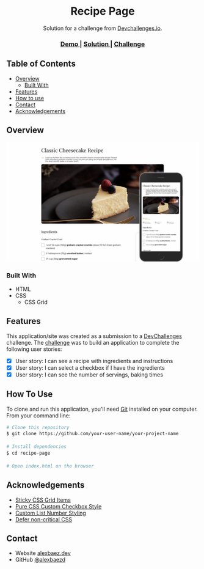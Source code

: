 <h1 align="center">Recipe Page</h1>
<div align="center">
   Solution for a challenge from  <a href="http://devchallenges.io" target="_blank">Devchallenges.io</a>.
</div>
<div align="center">
  <h3>
    <a href="https://alexbaezd.github.io/recipe-page/">
      Demo
    </a>
    <span> | </span>
    <a href="https://github.com/alexbaezd/recipe-page">
      Solution
    </a>
    <span> | </span>
    <a href="https://devchallenges.io/challenges/TtUjDt19eIHxNQ4n5jps">
      Challenge
    </a>
  </h3>
</div>

<!-- TABLE OF CONTENTS -->

## Table of Contents

- [Overview](#overview)
  - [Built With](#built-with)
- [Features](#features)
- [How to use](#how-to-use)
- [Contact](#contact)
- [Acknowledgements](#acknowledgements)

## Overview

![screenshot](demo.jpg)

### Built With

- HTML
- CSS
  - CSS Grid

## Features

This application/site was created as a submission to a [DevChallenges](https://devchallenges.io/challenges) challenge. The [challenge](https://devchallenges.io/challenges/TtUjDt19eIHxNQ4n5jps) was to build an application to complete the following user stories:

- [x] User story: I can see a recipe with ingredients and instructions
- [x] User story: I can select a checkbox if I have the ingredients
- [x] User story: I can see the number of servings, baking times

## How To Use

To clone and run this application, you'll need [Git](https://git-scm.com) installed on your computer. From your command line:

```bash
# Clone this repository
$ git clone https://github.com/your-user-name/your-project-name

# Install dependencies
$ cd recipe-page

# Open index.html on the browser
```

## Acknowledgements

- [Sticky CSS Grid Items](https://melanie-richards.com/blog/css-grid-sticky/)
- [Pure CSS Custom Checkbox Style](https://moderncss.dev/pure-css-custom-checkbox-style/)
- [Custom List Number Styling](https://css-tricks.com/custom-list-number-styling/)
- [Defer non-critical CSS](https://web.dev/defer-non-critical-css/)

## Contact

- Website [alexbaez.dev](https://alexbaez.dev)
- GitHub [@alexbaezd](https://github.com/alexbaezd)
